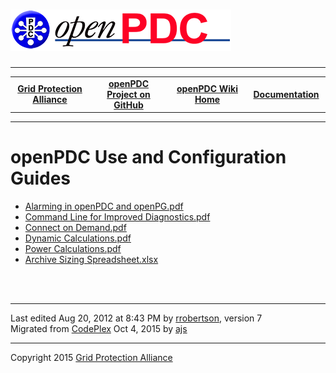 <HTML>
<html lang="en" xmlns="http://www.w3.org/1999/xhtml">
<head>
<meta charset="utf-8" />
</head>
<body>
<!--HtmlToGmd.Body-->
<h1><a href="https://github.com/GridProtectionAlliance/openPDC/tree/master/Source/Documentation/wiki/openPDC_Home.md"><img src="https://github.com/GridProtectionAlliance/openPDC/blob/master/Source/Documentation/wiki/openPDC_Logo.png" alt="The Open Source Phasor Data Concentrator" /></a></h1>
<hr />
<div id="NavigationMenu">
<table style="width: 100%; border-collapse: collapse; border: 0px solid gray;">
<tr>
<td style="width: 25%; text-align:center;"><b><a href="http://www.gridprotectionalliance.org">Grid Protection Alliance</a></b></td>
<td style="width: 25%; text-align:center;"><b><a href="https://github.com/GridProtectionAlliance/openPDC">openPDC Project on GitHub</a></b></td>
<td style="width: 25%; text-align:center;"><b><a href="https://github.com/GridProtectionAlliance/openPDC/tree/master/Source/Documentation/wiki/openPDC_Home.md">openPDC Wiki Home</a></b></td>
<td style="width: 25%; text-align:center;"><b><a href="https://github.com/GridProtectionAlliance/openPDC/tree/master/Source/Documentation/wiki/openPDC_Documentation_Home.md">Documentation</a></b></td>
</tr>
</table>
</div>
<hr />
<!--/HtmlToGmd.Body-->
<div class="WikiContent">
<div class="wikidoc">
<h1>openPDC Use and Configuration Guides</h1>
<ul>
<li><a href="https://github.com/GridProtectionAlliance/openPDC/blob/master/Source/Documentation/wiki/Use_and_Configuration_Guides.files/Alarming_in_openPDC_and_openPG.pdf">Alarming in openPDC and openPG.pdf</a>
</li><li><a href="https://github.com/GridProtectionAlliance/openPDC/blob/master/Source/Documentation/wiki/Use_and_Configuration_Guides.files/Command_Line_for_Improved_Diagnostics.pdf">Command Line for Improved Diagnostics.pdf</a>
</li><li><a href="https://github.com/GridProtectionAlliance/openPDC/blob/master/Source/Documentation/wiki/Use_and_Configuration_Guides.files/Connect_on_Demand.pdf">Connect on Demand.pdf</a>
</li><li><a href="https://github.com/GridProtectionAlliance/openPDC/blob/master/Source/Documentation/wiki/Use_and_Configuration_Guides.files/Dynamic_Calculations.pdf">Dynamic Calculations.pdf</a>
</li><li><a href="https://github.com/GridProtectionAlliance/openPDC/blob/master/Source/Documentation/wiki/Use_and_Configuration_Guides.files/Power_Calculations.pdf">Power Calculations.pdf</a>
</li><li><a href="https://github.com/GridProtectionAlliance/openPDC/blob/master/Source/Documentation/wiki/Use_and_Configuration_Guides.files/Archive_Sizing_Spreadsheet_473120.xlsx">Archive Sizing Spreadsheet.xlsx</a></li></ul>
<br>
<br>
</div>
</div>
<div id="footer">
<hr />
Last edited <span class="smartDate" title="8/20/2012 8:43:01 PM" LocalTimeTicks="1345520581">Aug 20, 2012 at 8:43 PM</span> by <a id="wikiEditByLink" href="https://github.com/GridProtectionAlliance/openPDC/tree/master/Source/Documentation/wiki/Contributors/rrobertson.md">rrobertson</a>, version 7<br />
Migrated from <a href="http://openpdc.codeplex.com/wikipage?title=Use%20and%20Configuration%20Guides">CodePlex</a> Oct 4, 2015 by <a href="https://github.com/ajstadlin">ajs</a>
</div>
<!--HtmlToGmd.Foot-->
<div id="copyright">
<hr />
Copyright 2015 <a href="http://www.gridprotectionalliance.org">Grid Protection Alliance</a>
</div>
<!--/HtmlToGmd.Foot-->
</body>
</html>
</HTML>
